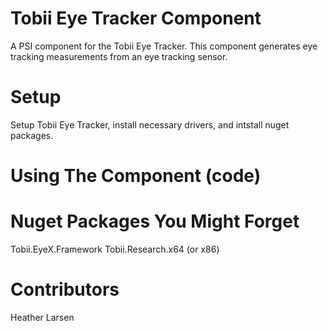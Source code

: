 ﻿# Tobii Eye Tracker Component
A PSI component for the Tobii Eye Tracker. This component generates eye tracking measurements
from an eye tracking sensor.

# Setup
Setup Tobii Eye Tracker, install necessary drivers, and intstall nuget packages.

# Using The Component (code)


# Nuget Packages You Might Forget
Tobii.EyeX.Framework
Tobii.Research.x64 (or x86)

# Contributors
Heather Larsen